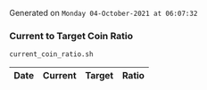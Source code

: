 Generated on `Monday 04-October-2021 at 06:07:32`

### Current to Target Coin Ratio
`current_coin_ratio.sh`

Date|Current|Target|Ratio
---|---|---|---
